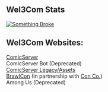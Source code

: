 ## Wel3Com Stats
[![Something Broke](https://github-readme-stats.vercel.app/api/top-langs/?username=Wel3Com&langs_count=8)](https://www.youtube.com/watch?v=dQw4w9WgXcQ)
## Wel3Com Websites:

<a href="http://comicserver.org">ComicServer</a>
<br>
ComicServer Bot (Deprecated)
<br>
<a href="http://assets.comicserver.org">ComicServer Legacy/Assets</a>
<br>
<a href="http://assets.comicserver.org/brawlcon">BrawlCon</a> (In partnership with <a href="https://github.com/Con-Co">Con Co.</a>)
<br>
Among Us (Deprecated)

